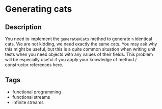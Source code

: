 # Generating cats

## Description
You need to implement the `generateNCats` method to generate `n` identical cats. We are not kidding, we need exactly the same cats. You may ask why this might be useful, but this is a quite common situation when writing unit tests when you need objects with any values of their fields. This problem will be especially useful if you apply your knowledge of method / constructor references here.

## Tags
- functional programming
- functional streams
- infinite streams
